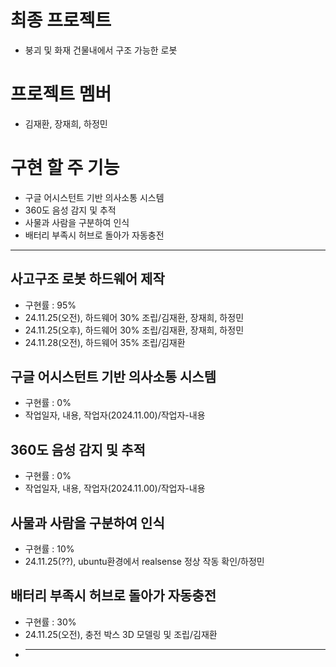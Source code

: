 # 최종 프로젝트
- 붕괴 및 화재 건물내에서 구조 가능한 로봇
# 프로젝트 멤버
- 김재환, 장재희, 하정민
# 구현 할 주 기능
- 구글 어시스턴트 기반 의사소통 시스템
- 360도 음성 감지 및 추적
- 사물과 사람을 구분하여 인식
- 배터리 부족시 허브로 돌아가 자동충전
<hr/>

## 사고구조 로봇 하드웨어 제작
- 구현률 : 95%
- 24.11.25(오전), 하드웨어 30% 조립/김재환, 장재희, 하정민
- 24.11.25(오후), 하드웨어 30% 조립/김재환, 장재희, 하정민
- 24.11.28(오전), 하드웨어 35% 조립/김재환
## 구글 어시스턴트 기반 의사소통 시스템
- 구현률 : 0%
- 작업일자, 내용, 작업자(2024.11.00)/작업자-내용
## 360도 음성 감지 및 추적
- 구현률 : 0%
- 작업일자, 내용, 작업자(2024.11.00)/작업자-내용
## 사물과 사람을 구분하여 인식
- 구현률 : 10%
- 24.11.25(??), ubuntu환경에서 realsense 정상 작동 확인/하정민
## 배터리 부족시 허브로 돌아가 자동충전
- 구현률 : 30%
- 24.11.25(오전), 충전 박스 3D 모델링 및 조립/김재환
- <hr/>

